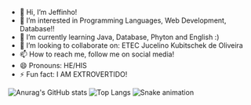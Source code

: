 - 👋 Hi, I’m Jeffinho!
- 👀 I’m interested in 
Programming Languages, Web Development, Database!!
- 🌱 I’m currently learning Java, Database, Phyton and English :)
- 💞️ I’m looking to collaborate on: ETEC Jucelino Kubitschek de Oliveira
- 📫 How to reach me, follow me on social media!
- 😄 Pronouns: HE/HIS
- ⚡ Fun fact: I AM EXTROVERTIDO!

![Anurag's GitHub stats](https://github-readme-stats.vercel.app/api?username=JefesonBran&show_icons=true&theme=radical)
![Top Langs](https://github-readme-stats.vercel.app/api/top-langs/?username=JefesonBran&layout=compact)
![Snake animation](https://github.com/JefesonBran/JefesonBran.git/)
